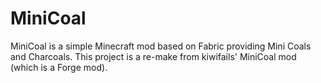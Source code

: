 # MiniCoal

MiniCoal is a simple Minecraft mod based on Fabric providing Mini Coals and Charcoals. This project is a re-make from kiwifails' MiniCoal mod (which is a Forge mod).
